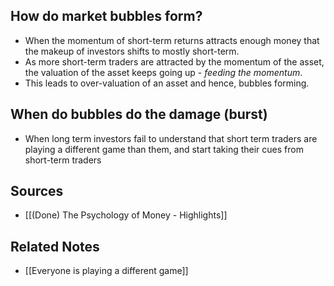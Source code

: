 ## How do market bubbles form?
- When the momentum of short-term returns attracts enough money that the makeup of investors shifts to mostly short-term.
- As more short-term traders are attracted by the momentum of the asset, the valuation of the asset keeps going up - *feeding the momentum*.
- This leads to over-valuation of an asset and hence, bubbles forming.

## When do bubbles do the damage (burst)
- When long term investors fail to understand that short term traders are playing a different game than them, and start taking their cues from short-term traders

## Sources
- [[(Done) The Psychology of Money - Highlights]]

## Related Notes
- [[Everyone is playing a different game]]